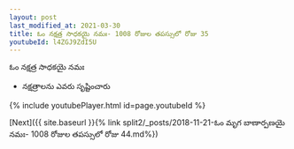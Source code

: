 ```yaml
---
layout: post
last_modified_at: 2021-03-30
title: ఓం నక్షత్ర సాధకయై నమః- 1008 రోజుల తపస్సులో రోజు 35
youtubeId: l4ZGJ9ZdI5U
---
```

 
 
 ఓం నక్షత్ర సాధకయై నమః  
 
 -  నక్షత్రాలను ఎవరు సృష్టించారు 
 
  
 
  
 
 
 
 
 
 


{% include youtubePlayer.html id=page.youtubeId %}
 
[Next]({{ site.baseurl }}{% link  split2/_posts/2018-11-21-ఓం మృగ బాణార్పణయై నమః- 1008 రోజుల తపస్సులో రోజు 44.md%})
 
